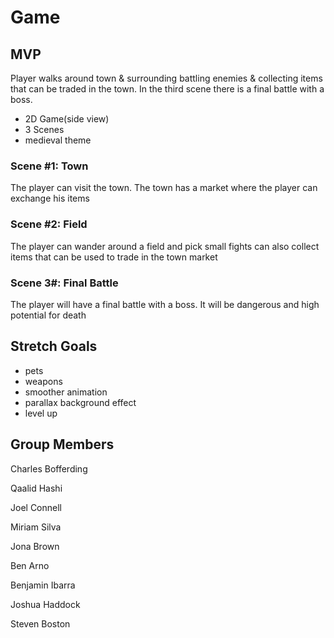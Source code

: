 # Game
## MVP
Player walks around town & surrounding battling enemies & collecting items that can be traded in the town. In the third scene there is a final battle with a boss.
- 2D Game(side view)
- 3 Scenes
- medieval theme

### Scene #1: Town
The player can visit the town. The town has a market where the player can exchange his items

### Scene #2: Field
The player can wander around a field and pick small fights can also collect items that can be used to trade in the town market

### Scene 3#: Final Battle
The player will have a final battle with a boss. It will be dangerous and high potential for death
 
## Stretch Goals
- pets
- weapons
- smoother animation
- parallax background effect
- level up


## Group Members

Charles Bofferding

Qaalid Hashi

Joel Connell

Miriam Silva

Jona Brown

Ben Arno

Benjamin Ibarra

Joshua Haddock

Steven Boston

